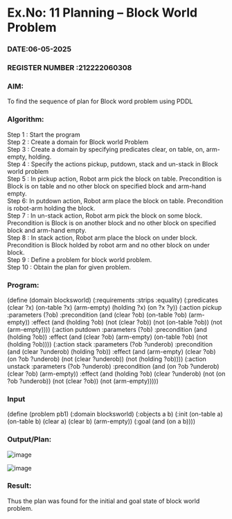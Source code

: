 # Ex.No: 11  Planning –  Block World Problem 
### DATE:06-05-2025                                                                            
### REGISTER NUMBER :212222060308 
### AIM: 
To find the sequence of plan for Block word problem using PDDL  
###  Algorithm:
Step 1 :  Start the program <br>
Step 2 : Create a domain for Block world Problem <br>
Step 3 :  Create a domain by specifying predicates clear, on table, on, arm-empty, holding. <br>
Step 4 : Specify the actions pickup, putdown, stack and un-stack in Block world problem <br>
Step 5 :  In pickup action, Robot arm pick the block on table. Precondition is Block is on table and no other block on specified block and arm-hand empty.<br>
Step 6:  In putdown action, Robot arm place the block on table. Precondition is robot-arm holding the block.<br>
Step 7 : In un-stack action, Robot arm pick the block on some block. Precondition is Block is on another block and no other block on specified block and arm-hand empty.<br>
Step 8 : In stack action, Robot arm place the block on under block. Precondition is Block holded by robot arm and no other block on under block.<br>
Step 9 : Define a problem for block world problem.<br> 
Step 10 : Obtain the plan for given problem.<br> 
     
### Program:

(define (domain blocksworld)
(:requirements :strips :equality)
(:predicates (clear ?x)
             (on-table ?x)
             (arm-empty)
             (holding ?x)
             (on ?x ?y))
(:action pickup
  :parameters (?ob)
  :precondition (and (clear ?ob) (on-table ?ob) (arm-empty))
  :effect (and (holding ?ob) (not (clear ?ob)) (not (on-table ?ob)) 
               (not (arm-empty))))
(:action putdown
  :parameters  (?ob)
  :precondition (and (holding ?ob))
  :effect (and (clear ?ob) (arm-empty) (on-table ?ob) 
               (not (holding ?ob))))
(:action stack
  :parameters  (?ob ?underob)
  :precondition (and  (clear ?underob) (holding ?ob))
  :effect (and (arm-empty) (clear ?ob) (on ?ob ?underob)
               (not (clear ?underob)) (not (holding ?ob))))
(:action unstack
  :parameters (?ob ?underob)
  :precondition (and (on ?ob ?underob) (clear ?ob) (arm-empty))
  :effect (and (holding ?ob) (clear ?underob)
               (not (on ?ob ?underob)) (not (clear ?ob)) (not (arm-empty)))))







### Input 
(define (problem pb1)
   (:domain blocksworld)
   (:objects a b)
   (:init (on-table a) (on-table b)  (clear a)  (clear b) (arm-empty))
   (:goal (and (on a b))))
### Output/Plan:

![image](https://github.com/user-attachments/assets/ac1c72cc-c63b-41d8-aae3-aa41193db646)

![image](https://github.com/user-attachments/assets/86a68986-209a-475d-b105-b3f031ec4505)

### Result:
Thus the plan was found for the initial and goal state of block world problem.

